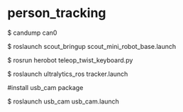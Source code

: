 # person_tracking
$ candump can0

$ roslaunch scout_bringup scout_mini_robot_base.launch

$ rosrun herobot teleop_twist_keyboard.py

$ roslaunch ultralytics_ros tracker.launch

#install usb_cam package

$ roslaunch usb_cam usb_cam.launch
